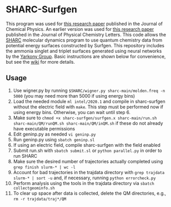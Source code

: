 # SHARC-Surfgen
This program was used for [this research paper](https://doi.org/10.1063/5.0284970) published in the Journal of Chemical Physics.
An earlier version was used for [this research paper](https://doi.org/10.1021/acs.jpclett.4c02312) published in the Journal of Physical Chemistry Letters.
This code allows the [SHARC](https://sharc-md.org/) molecular dynamics program to use quantum chemistry data from potential energy surfaces constructed by Surfgen.
This repository includes the ammonia singlet and triplet surfaces generated using neural networks by the [Yarkony Group](https://github.com/yarkonygrp/).
Basic instructions are shown below for convenience, but see the [wiki](https://github.com/cavanes1/SHARC-Surfgen/wiki) for more details.

## Usage

1. Use wigner.py by running `$SHARC/wigner.py sharc-main/molden.freq -n 5000` (you may need more than 5000 if using energy bins)
2. Load the needed module `ml intel/2020.1` and compile in sharc-surfgen without the electric field with `make`. This step must be performed now if using energy bins. Otherwise, you can wait until step 6.
3. Make sure to `chmod +x sharc-surfgen/surfgen.x sharc-main/run.sh sharc-main/QM/runQM.sh sharc-main/QM/inQM.sh` if these do not already have executable permissions
5. Edit geninp.py as needed `vi geninp.py`
4. Run geninp.py using `sbatch geninp.sl`
6. If using an electric field, compile sharc-surfgen with the field enabled
7. Submit run.sh with `sbatch submit.sl` or `python parallel.py` in order to run SHARC
8. Make sure the desired number of trajectories actually completed using `grep finish slurm-* | wc -l`
9. Account for bad trajectories in the trajdata directory with `grep trajdata slurm-* | sort -u` and, if necessary, running `python errorcheck.py`
10. Perform analysis using the tools in the trajdata directory via `sbatch collectgeominfo.sh`
11. To clear up space after data is collected, delete the QM directories, e.g., `rm -r trajdata/traj*/QM`
